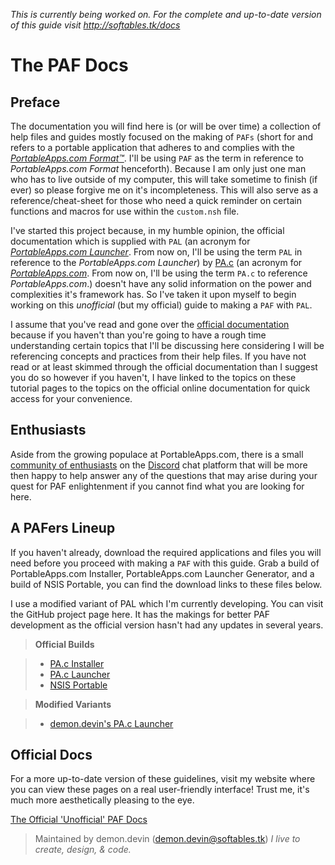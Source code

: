 
_This is currently being worked on. For the complete and up-to-date version of this guide visit http://softables.tk/docs_

# <i class="icon-book"></i> The PAF Docs

## Preface <i class="icon-help-circled"></i>
The documentation you will find here is (or will be over time) a collection of help files and guides mostly focused on the making of `PAFs` (short for and refers to a portable application that adheres to and complies with the <a href="http://portableapps.com/manuals/PortableApps.comLauncher/ref/paf/index.html#paf" target="_blank" title="PortableApps.com Format™ Specification">*PortableApps.com Format™*</a>. I'll be using `PAF` as the term in reference to *PortableApps.com Format* henceforth). Because I am only just one man who has to live outside of my computer, this will take sometime to finish (if ever) so please forgive me on it's incompleteness. This will also serve as a reference/cheat-sheet for those who need a quick reminder on certain functions and macros for use within the `custom.nsh` file.

I've started this project because, in my humble opinion, the official documentation which is supplied with `PAL` (an acronym for <a href="http://portableapps.com/apps/development/portableapps.com_launcher" target="_blank">*PortableApps.com Launcher*</a>. From now on, I'll be using the term `PAL` in reference to the *PortableApps.com Launcher*) by [PA.c](http://portableapps.com/%22PortableApps.com%22)  (an acronym for <a href="http://portableapps.com/" target="_blank">*PortableApps.com*</a>. From now on, I'll be using the term `PA.c` to reference *PortableApps.com*.) doesn't have any solid information on the power and complexities it's framework has. So I've taken it upon myself to begin working on this *unofficial* (but my official) guide to making a `PAF` with `PAL`. 

I assume that you've read and gone over the [official documentation](https://portableapps.com/manuals/PortableApps.comLauncher/%22PortableApps.com%20Launcher%20Documentation%22) because if you haven't than you're going to have a rough time understanding certain topics that I'll be discussing here considering I will be referencing concepts and practices from their help files. If you have not read or at least skimmed through the official documentation than I suggest you do so however if you haven't, I have linked to the topics on these tutorial pages to the topics on the official online documentation for quick access for your convenience.

## Enthusiasts <i class="icon-chat-empty"></i>
Aside from the growing populace at PortableApps.com, there is a small <a href="https://discord.gg/mMfFrk4" target="_blank" title="PAF Community">community of enthusiasts</a> on the <a href="https://discordapp.com/" target="_blank">Discord</a> chat platform that will be more then happy to help answer any of the questions that may arise during your quest for PAF enlightenment if you cannot find what you are looking for here.

## A PAFers Lineup <i class="icon-info-circled"></i>
If you haven't already, download the required applications and files you will need before you proceed with making a `PAF` with this guide. Grab a build of PortableApps.com Installer, PortableApps.com Launcher Generator, and a build of NSIS Portable, you can find the download links to these files below.

I use a modified variant of PAL which I'm currently developing. You can visit the GitHub project page here. It has the makings for better PAF development as the official version hasn't had any updates in several years.

> <i class="icon-download"></i> __Official Builds__

> - <a href="https://portableapps.com/apps/development/portableapps.com_installer">PA.c Installer</a>
> - <a href="https://portableapps.com/apps/development/portableapps.com_launcher">PA.c Launcher</a>
> - <a href="https://portableapps.com/apps/development/nsis_portable">NSIS Portable</a>

> <i class="icon-download"></i> __Modified Variants__
  
> - [demon.devin's PA.c Launcher](https://github.com/demondevin/portableapps.comlauncher "demon.devin's PAL GitHub Project Page") <i class="icon-github-circled"></i>

## Official Docs <i class="icon-book"></i>
For a more up-to-date version of these guidelines, visit my website where you can view these pages on a real user-friendly interface! Trust me, it's much more aesthetically pleasing to the eye.

[The Official 'Unofficial' PAF Docs](http://softables.tk/docs%22The%20PAF%20Docs%20on%20Softables.tk/%22)

> Maintained by demon.devin (<demon.devin@softables.tk>)
> *I live to create, design, & code.*

